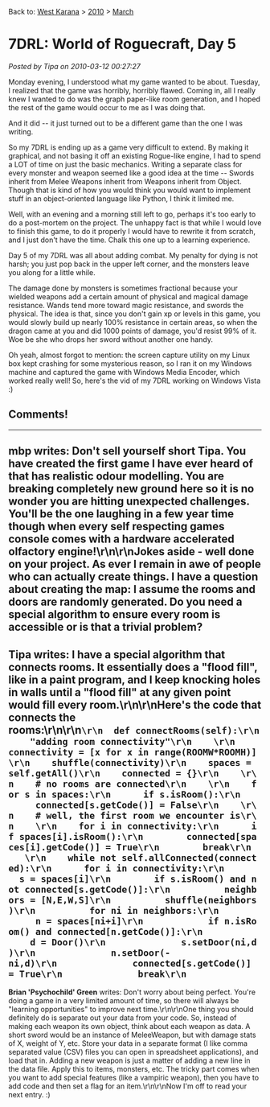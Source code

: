 Back to: [West Karana](/posts/westkarana.md) > [2010](/posts/2010/westkarana.md) > [March](./westkarana.md)
# 7DRL: World of Roguecraft, Day 5

*Posted by Tipa on 2010-03-12 00:27:27*

Monday evening, I understood what my game wanted to be about. Tuesday, I realized that the game was horribly, horribly flawed. Coming in, all I really knew I wanted to do was the graph paper-like room generation, and I hoped the rest of the game would occur to me as I was doing that.

And it did -- it just turned out to be a different game than the one I was writing.

So my 7DRL is ending up as a game very difficult to extend. By making it graphical, and not basing it off an existing Rogue-like engine, I had to spend a LOT of time on just the basic mechanics. Writing a separate class for every monster and weapon seemed like a good idea at the time -- Swords inherit from Melee Weapons inherit from Weapons inherit from Object. Though that is kind of how you would think you would want to implement stuff in an object-oriented language like Python, I think it limited me.

Well, with an evening and a morning still left to go, perhaps it's too early to do a post-mortem on the project. The unhappy fact is that while I would love to finish this game, to do it properly I would have to rewrite it from scratch, and I just don't have the time. Chalk this one up to a learning experience.

Day 5 of my 7DRL was all about adding combat. My penalty for dying is not harsh; you just pop back in the upper left corner, and the monsters leave you along for a little while.

The damage done by monsters is sometimes fractional because your wielded weapons add a certain amount of physical and magical damage resistance. Wands tend more toward magic resistance, and swords the physical. The idea is that, since you don't gain xp or levels in this game, you would slowly build up nearly 100% resistance in certain areas, so when the dragon came at you and did 1000 points of damage, you'd resist 99% of it. Woe be she who drops her sword without another one handy.

Oh yeah, almost forgot to mention: the screen capture utility on my Linux box kept crashing for some mysterious reason, so I ran it on my Windows machine and captured the game with Windows Media Encoder, which worked really well! So, here's the vid of my 7DRL working on Windows Vista :)


## Comments!
---
**mbp** writes: Don't sell yourself short Tipa. You have created the first game I have ever heard of that has realistic odour modelling. You are breaking completely new ground here so it is no wonder you are hitting unexpected challenges. You'll be the one laughing in a few year time though when every self respecting games console comes with a hardware accelerated olfactory engine!\r\n\r\nJokes aside - well done on your project. As ever I remain in awe of people who can actually create things. I have a question about creating the map: I assume the rooms and doors are randomly generated. Do you need a special algorithm to ensure every room is accessible or is that a trivial problem?
---
**Tipa** writes: I have a special algorithm that connects rooms. It essentially does a "flood fill", like in a paint program, and I keep knocking holes in walls until a "flood fill" at any given point would fill every room.\r\n\r\nHere's the code that connects the rooms:\r\n\r\n<code>\r\n&nbsp;&nbsp;def&nbsp;connectRooms(self):\r\n&nbsp;&nbsp;&nbsp;&nbsp;"adding&nbsp;room&nbsp;connectivity"\r\n&nbsp;&nbsp;&nbsp;&nbsp;\r\n&nbsp;&nbsp;&nbsp;&nbsp;connectivity&nbsp;=&nbsp;[x&nbsp;for&nbsp;x&nbsp;in&nbsp;range(ROOMW*ROOMH)]\r\n&nbsp;&nbsp;&nbsp;&nbsp;shuffle(connectivity)\r\n&nbsp;&nbsp;&nbsp;&nbsp;spaces&nbsp;=&nbsp;self.getAll()\r\n&nbsp;&nbsp;&nbsp;&nbsp;connected&nbsp;=&nbsp;{}\r\n&nbsp;&nbsp;&nbsp;&nbsp;\r\n&nbsp;&nbsp;&nbsp;&nbsp;#&nbsp;no&nbsp;rooms&nbsp;are&nbsp;connected\r\n&nbsp;&nbsp;&nbsp;&nbsp;\r\n&nbsp;&nbsp;&nbsp;&nbsp;for&nbsp;s&nbsp;in&nbsp;spaces:\r\n&nbsp;&nbsp;&nbsp;&nbsp;&nbsp;&nbsp;if&nbsp;s.isRoom():\r\n&nbsp;&nbsp;&nbsp;&nbsp;&nbsp;&nbsp;&nbsp;&nbsp;connected[s.getCode()]&nbsp;=&nbsp;False\r\n&nbsp;&nbsp;&nbsp;&nbsp;\r\n&nbsp;&nbsp;&nbsp;&nbsp;#&nbsp;well,&nbsp;the&nbsp;first&nbsp;room&nbsp;we&nbsp;encounter&nbsp;is\r\n&nbsp;&nbsp;&nbsp;&nbsp;\r\n&nbsp;&nbsp;&nbsp;&nbsp;for&nbsp;i&nbsp;in&nbsp;connectivity:\r\n&nbsp;&nbsp;&nbsp;&nbsp;&nbsp;&nbsp;if&nbsp;spaces[i].isRoom():\r\n&nbsp;&nbsp;&nbsp;&nbsp;&nbsp;&nbsp;&nbsp;&nbsp;connected[spaces[i].getCode()]&nbsp;=&nbsp;True\r\n&nbsp;&nbsp;&nbsp;&nbsp;&nbsp;&nbsp;&nbsp;&nbsp;break\r\n&nbsp;&nbsp;&nbsp;&nbsp;\r\n&nbsp;&nbsp;&nbsp;&nbsp;while&nbsp;not&nbsp;self.allConnected(connected):\r\n&nbsp;&nbsp;&nbsp;&nbsp;&nbsp;&nbsp;for&nbsp;i&nbsp;in&nbsp;connectivity:\r\n&nbsp;&nbsp;&nbsp;&nbsp;&nbsp;&nbsp;&nbsp;&nbsp;s&nbsp;=&nbsp;spaces[i]\r\n&nbsp;&nbsp;&nbsp;&nbsp;&nbsp;&nbsp;&nbsp;&nbsp;if&nbsp;s.isRoom()&nbsp;and&nbsp;not&nbsp;connected[s.getCode()]:\r\n&nbsp;&nbsp;&nbsp;&nbsp;&nbsp;&nbsp;&nbsp;&nbsp;&nbsp;&nbsp;neighbors&nbsp;=&nbsp;[N,E,W,S]\r\n&nbsp;&nbsp;&nbsp;&nbsp;&nbsp;&nbsp;&nbsp;&nbsp;&nbsp;&nbsp;shuffle(neighbors)\r\n&nbsp;&nbsp;&nbsp;&nbsp;&nbsp;&nbsp;&nbsp;&nbsp;&nbsp;&nbsp;for&nbsp;ni&nbsp;in&nbsp;neighbors:\r\n&nbsp;&nbsp;&nbsp;&nbsp;&nbsp;&nbsp;&nbsp;&nbsp;&nbsp;&nbsp;&nbsp;&nbsp;n&nbsp;=&nbsp;spaces[ni+i]\r\n&nbsp;&nbsp;&nbsp;&nbsp;&nbsp;&nbsp;&nbsp;&nbsp;&nbsp;&nbsp;&nbsp;&nbsp;if&nbsp;n.isRoom()&nbsp;and&nbsp;connected[n.getCode()]:\r\n&nbsp;&nbsp;&nbsp;&nbsp;&nbsp;&nbsp;&nbsp;&nbsp;&nbsp;&nbsp;&nbsp;&nbsp;&nbsp;&nbsp;d&nbsp;=&nbsp;Door()\r\n&nbsp;&nbsp;&nbsp;&nbsp;&nbsp;&nbsp;&nbsp;&nbsp;&nbsp;&nbsp;&nbsp;&nbsp;&nbsp;&nbsp;s.setDoor(ni,d)\r\n&nbsp;&nbsp;&nbsp;&nbsp;&nbsp;&nbsp;&nbsp;&nbsp;&nbsp;&nbsp;&nbsp;&nbsp;&nbsp;&nbsp;n.setDoor(-ni,d)\r\n&nbsp;&nbsp;&nbsp;&nbsp;&nbsp;&nbsp;&nbsp;&nbsp;&nbsp;&nbsp;&nbsp;&nbsp;&nbsp;&nbsp;connected[s.getCode()]&nbsp;=&nbsp;True\r\n&nbsp;&nbsp;&nbsp;&nbsp;&nbsp;&nbsp;&nbsp;&nbsp;&nbsp;&nbsp;&nbsp;&nbsp;&nbsp;&nbsp;break\r\n</code>
---
**Brian 'Psychochild' Green** writes: Don't worry about being perfect.  You're doing a game in a very limited amount of time, so there will always be "learning opportunities" to improve next time.\r\n\r\nOne thing you should definitely do is separate out your data from your code.  So, instead of making each weapon its own object, think about each weapon as data.  A short sword would be an instance of MeleeWeapon, but with damage stats of X, weight of Y, etc.  Store your data in a separate format (I like comma separated value (CSV) files you can open in spreadsheet applications), and load that in.  Adding a new weapon is just a matter of adding a new line in the data file.  Apply this to items, monsters, etc.  The tricky part comes when you want to add special features (like a vampiric weapon), then you have to add code and then set a flag for an item.\r\n\r\nNow I'm off to read your next entry. :)
